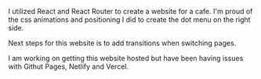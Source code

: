 I utilized React and React Router to create a website for a cafe. I'm proud of the css animations and positioning I did to create the dot menu on the right side. 

Next steps for this website is to add transitions when switching pages. 

I am working on getting this website hosted but have been having issues with Githut Pages, Netlify and Vercel. 
